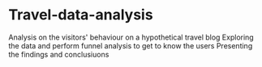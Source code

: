 # Travel-data-analysis
Analysis on the visitors' behaviour on a hypothetical travel blog
Exploring the data and perform funnel analysis to get to know the users
Presenting the findings and conclusiuons
